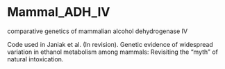 # Mammal_ADH_IV
comparative genetics of mammalian alcohol dehydrogenase IV

Code used in Janiak et al. (In revision). Genetic evidence of widespread variation in ethanol metabolism among mammals: Revisiting the “myth” of natural intoxication.

